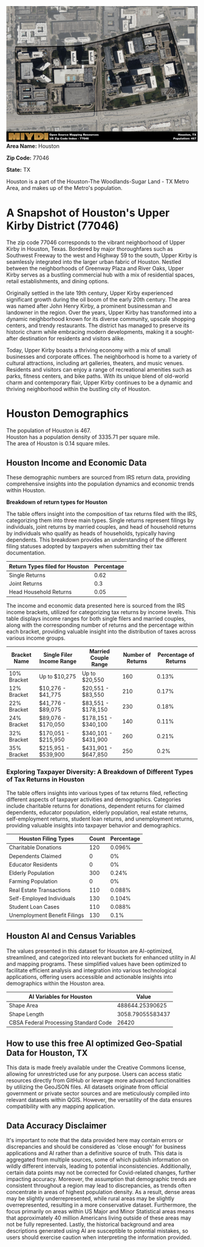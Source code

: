 ![Image Alt Text](../_images/77046.png)
**Area Name:** Houston

**Zip Code:** 77046

**State:** TX

Houston is a part of the Houston-The Woodlands-Sugar Land - TX Metro Area, and makes up  of the Metro's population.  

# A Snapshot of Houston's Upper Kirby District (77046)

The zip code 77046 corresponds to the vibrant neighborhood of Upper Kirby in Houston, Texas. Bordered by major thoroughfares such as Southwest Freeway to the west and Highway 59 to the south, Upper Kirby is seamlessly integrated into the larger urban fabric of Houston. Nestled between the neighborhoods of Greenway Plaza and River Oaks, Upper Kirby serves as a bustling commercial hub with a mix of residential spaces, retail establishments, and dining options.

Originally settled in the late 19th century, Upper Kirby experienced significant growth during the oil boom of the early 20th century. The area was named after John Henry Kirby, a prominent businessman and landowner in the region. Over the years, Upper Kirby has transformed into a dynamic neighborhood known for its diverse community, upscale shopping centers, and trendy restaurants. The district has managed to preserve its historic charm while embracing modern developments, making it a sought-after destination for residents and visitors alike.

Today, Upper Kirby boasts a thriving economy with a mix of small businesses and corporate offices. The neighborhood is home to a variety of cultural attractions, including art galleries, theaters, and music venues. Residents and visitors can enjoy a range of recreational amenities such as parks, fitness centers, and bike paths. With its unique blend of old-world charm and contemporary flair, Upper Kirby continues to be a dynamic and thriving neighborhood within the bustling city of Houston.

# Houston Demographics

The population of Houston is 467.  
Houston has a population density of 3335.71 per square mile.  
The area of Houston is 0.14 square miles.  

## Houston Income and Economic Data

These demographic numbers are sourced from IRS return data, providing comprehensive insights into the population dynamics and economic trends within Houston.

**Breakdown of return types for Houston**

The table offers insight into the composition of tax returns filed with the IRS, categorizing them into three main types. Single returns represent filings by individuals, joint returns by married couples, and head of household returns by individuals who qualify as heads of households, typically having dependents. This breakdown provides an understanding of the different filing statuses adopted by taxpayers when submitting their tax documentation.

| Return Types filed for Houston                              | Percentage          |
|----------------------------------------------------------|---------------------|
| Single Returns                                            | 0.62 |
| Joint Returns                                             | 0.3 |
| Head Household Returns                                    | 0.05 |

The income and economic data presented here is sourced from the IRS income brackets, utilized for categorizing tax returns by income levels. This table displays income ranges for both single filers and married couples, along with the corresponding number of returns and the percentage within each bracket, providing valuable insight into the distribution of taxes across various income groups.

| Bracket Name       | Single Filer Income Range | Married Couple Range | Number of Returns | Percentage of Returns |
|--------------------|----------------------------|----------------------|-------------------|-----------------------|
| 10% Bracket        | Up to $10,275              | Up to $20,550        | 160 | 0.13% |
| 12% Bracket        | $10,276 - $41,775          | $20,551 - $83,550    | 210 | 0.17% |
| 22% Bracket        | $41,776 - $89,075          | $83,551 - $178,150   | 230 | 0.18% |
| 24% Bracket        | $89,076 - $170,050         | $178,151 - $340,100  | 140 | 0.11% |
| 32% Bracket        | $170,051 - $215,950        | $340,101 - $431,900  | 260 | 0.21% |
| 35% Bracket        | $215,951 - $539,900        | $431,901 - $647,850  | 250 | 0.2% |

### Exploring Taxpayer Diversity: A Breakdown of Different Types of Tax Returns in Houston

The table offers insights into various types of tax returns filed, reflecting different aspects of taxpayer activities and demographics. Categories include charitable returns for donations, dependent returns for claimed dependents, educator population, elderly population, real estate returns, self-employment returns, student loan returns, and unemployment returns, providing valuable insights into taxpayer behavior and demographics.

| Houston Filing Types                    | Count | Percentage |
|--------------------------------------|-------|------------|
| Charitable Donations                 | 120 | 0.096% |
| Dependents Claimed                   | 0 | 0% |
| Educator Residents                   | 0 | 0% |
| Elderly Population                   | 300 | 0.24% |
| Farming Population                   | 0 | 0% |
| Real Estate Transactions             | 110 | 0.088% |
| Self-Employed Individuals            | 130 | 0.104% |
| Student Loan Cases                   | 110 | 0.088% |
| Unemployment Benefit Filings         | 130 | 0.1% |

## Houston AI and Census Variables

The values presented in this dataset for Houston are AI-optimized, streamlined, and categorized into relevant buckets for enhanced utility in AI and mapping programs. These simplified values have been optimized to facilitate efficient analysis and integration into various technological applications, offering users accessible and actionable insights into demographics within the Houston area.

| AI Variables for Houston | Value |
|-------------|-------|
| Shape Area | 488644.25390625 |
| Shape Length | 3058.79055583437 |
| CBSA Federal Processing Standard Code | 26420 |

## How to use this free AI optimized Geo-Spatial Data for Houston, TX

This data is made freely available under the Creative Commons license, allowing for unrestricted use for any purpose. Users can access static resources directly from GitHub or leverage more advanced functionalities by utilizing the GeoJSON files. All datasets originate from official government or private sector sources and are meticulously compiled into relevant datasets within QGIS. However, the versatility of the data ensures compatibility with any mapping application.

## Data Accuracy Disclaimer
It's important to note that the data provided here may contain errors or discrepancies and should be considered as 'close enough' for business applications and AI rather than a definitive source of truth. This data is aggregated from multiple sources, some of which publish information on wildly different intervals, leading to potential inconsistencies. Additionally, certain data points may not be corrected for Covid-related changes, further impacting accuracy. Moreover, the assumption that demographic trends are consistent throughout a region may lead to discrepancies, as trends often concentrate in areas of highest population density. As a result, dense areas may be slightly underrepresented, while rural areas may be slightly overrepresented, resulting in a more conservative dataset. Furthermore, the focus primarily on areas within US Major and Minor Statistical areas means that approximately 40 million Americans living outside of these areas may not be fully represented. Lastly, the historical background and area descriptions generated using AI are susceptible to potential mistakes, so users should exercise caution when interpreting the information provided.
